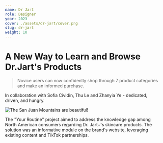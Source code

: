 ```yaml
---
name: Dr Jart
role: Designer
year: 2023
cover: ./assets/dr-jart/cover.png
slug: dr-jart
weight: 10
---
```


# A New Way to Learn and Browse Dr.Jart's Products

> Novice users can now confidently shop through 7 product categories and make an informed purchase.

In collaboration with Sofia Cividin, Thu Le and Zhanyia Ye - dedicated, driven, and hungry.

![The San Juan Mountains are beautiful!](/assets/images/san-juan-mountains.jpg "San Juan Mountains")

The "Your Routine" project aimed to address the knowledge gap among North American consumers regarding Dr. Jart+'s skincare products. The solution was an informative module on the brand's website, leveraging existing content and TikTok partnerships.
